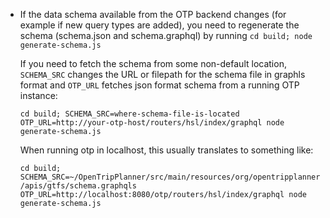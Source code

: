 - If the data schema available from the OTP backend changes
  (for example if new query types are added),
  you need to regenerate the schema (schema.json and schema.graphql) by running
  `cd build; node generate-schema.js`

  If you need to fetch the schema from some non-default location, `SCHEMA_SRC` changes
  the URL or filepath for the schema file in graphls format and `OTP_URL` fetches json format
  schema from a running OTP instance:

  `cd build; SCHEMA_SRC=where-schema-file-is-located OTP_URL=http://your-otp-host/routers/hsl/index/graphql node generate-schema.js`

  When running otp in localhost, this usually translates to something like:

  `cd build; SCHEMA_SRC=~/OpenTripPlanner/src/main/resources/org/opentripplanner/apis/gtfs/schema.graphqls OTP_URL=http://localhost:8080/otp/routers/hsl/index/graphql node generate-schema.js`
